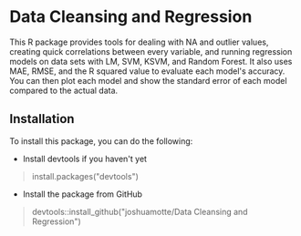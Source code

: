 # Data Cleansing and Regression

This R package provides tools for dealing with NA and outlier values, creating
quick correlations between every variable, and running regression models on data
sets with LM, SVM, KSVM, and Random Forest. It also uses MAE, RMSE, and the R
squared value to evaluate each model's accuracy. You can then plot each model and
show the standard error of each model compared to the actual data.

## Installation

To install this package, you can do the following:

- Install devtools if you haven't yet
> install.packages("devtools")

- Install the package from GitHub
> devtools::install_github("joshuamotte/Data Cleansing and Regression")
